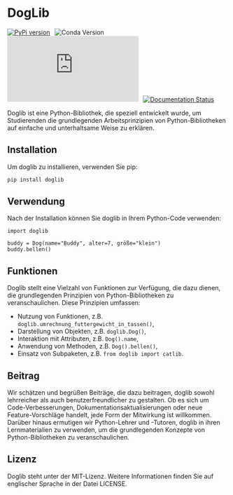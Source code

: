 # DogLib
[![PyPi version](https://badgen.net/pypi/v/doglib/?color=blue)](https://pypi.org/project/doglib/) &thinsp; ![Conda Version](https://img.shields.io/conda/v/starcode/doglib?link=https%3A%2F%2Fanaconda.org%2Fstarcode%2Fdoglib) &thinsp; [![GitHub license](https://badgen.net/github/license/Naereen/Strapdown.js)](https://github.com/Naereen/StrapDown.js/blob/master/LICENSE) &thinsp; [![Documentation Status](https://readthedocs.org/projects/ansicolortags/badge/?version=latest)](http://ansicolortags.readthedocs.io/?badge=latest)

Doglib ist eine Python-Bibliothek, die speziell entwickelt wurde, um Studierenden die grundlegenden Arbeitsprinzipien von Python-Bibliotheken auf einfache und unterhaltsame Weise zu erklären.

## Installation

Um doglib zu installieren, verwenden Sie pip:

```bash
pip install doglib
```

## Verwendung
Nach der Installation können Sie doglib in Ihrem Python-Code verwenden:
```
import doglib

buddy = Dog(name="Buddy", alter=7, größe="klein")
buddy.bellen()
```

## Funktionen
Doglib stellt eine Vielzahl von Funktionen zur Verfügung, die dazu dienen, die grundlegenden Prinzipien von Python-Bibliotheken zu veranschaulichen. Diese Prinzipien umfassen:

- Nutzung von Funktionen, z.B. `doglib.umrechnung_futtergewicht_in_tassen()`,
- Darstellung von Objekten, z.B. `doglib.Dog()`,
- Interaktion mit Attributen, z.B. `Dog().name`,
- Anwendung von Methoden, z.B. `Dog().bellen()`,
- Einsatz von Subpaketen, z.B. `from doglib import catlib`.


## Beitrag
Wir schätzen und begrüßen Beiträge, die dazu beitragen, doglib sowohl lehrreicher als auch benutzerfreundlicher zu gestalten. Ob es sich um Code-Verbesserungen, Dokumentationsaktualisierungen oder neue Feature-Vorschläge handelt, jede Form der Mitwirkung ist willkommen. Darüber hinaus ermutigen wir Python-Lehrer und -Tutoren, doglib in ihren Lernmaterialien zu verwenden, um die grundlegenden Konzepte von Python-Bibliotheken zu veranschaulichen.

## Lizenz
Doglib steht unter der MIT-Lizenz. Weitere Informationen finden Sie auf englischer Sprache in der Datei LICENSE.
